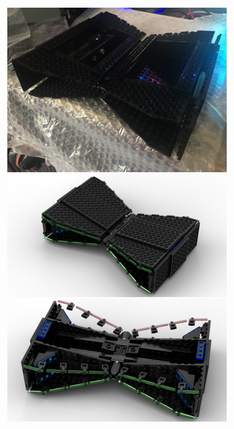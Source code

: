 ![IMG_5703.jpg](/Concept/IMG_5703.jpg)
![legoxbox](/Concept/LegoXbox.png)
![openconsole](/Concept/XboxConcept_Open.png)
